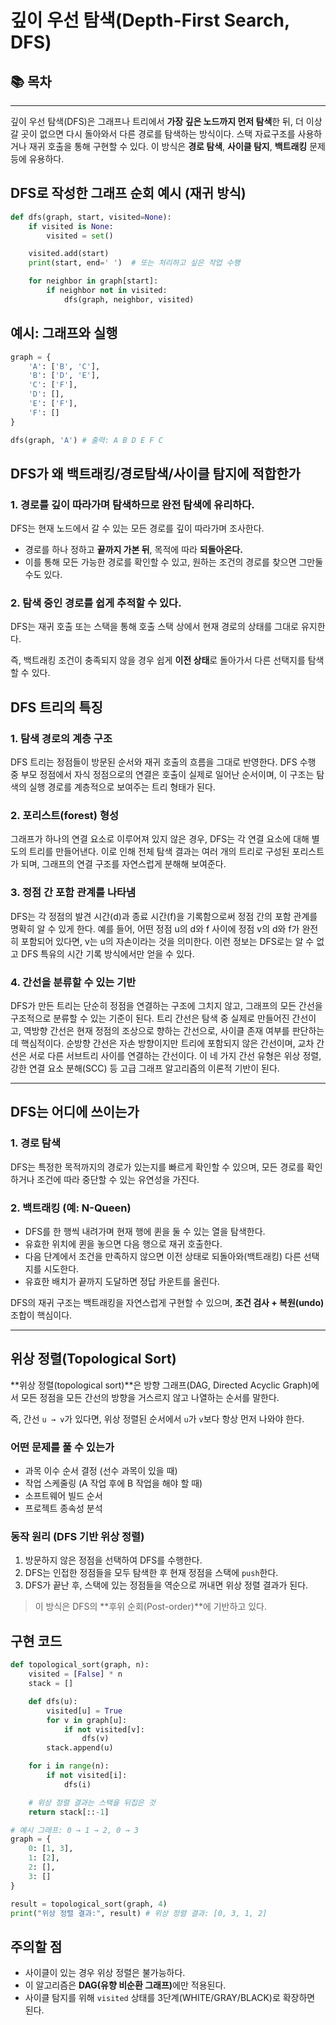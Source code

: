 # 깊이 우선 탐색(Depth-First Search, DFS)

## 📚 목차

---

깊이 우선 탐색(DFS)은 그래프나 트리에서 **가장 깊은 노드까지 먼저 탐색**한 뒤, 더 이상 갈 곳이 없으면 다시 돌아와서 다른 경로를 탐색하는 방식이다.
스택 자료구조를 사용하거나 재귀 호출을 통해 구현할 수 있다.
이 방식은 **경로 탐색**, **사이클 탐지**, **백트래킹** 문제 등에 유용하다.

## DFS로 작성한 그래프 순회 예시 (재귀 방식)

```python
def dfs(graph, start, visited=None):
    if visited is None:
        visited = set()

    visited.add(start)
    print(start, end=' ')  # 또는 처리하고 싶은 작업 수행

    for neighbor in graph[start]:
        if neighbor not in visited:
            dfs(graph, neighbor, visited)
```

## 예시: 그래프와 실행

```python
graph = {
    'A': ['B', 'C'],
    'B': ['D', 'E'],
    'C': ['F'],
    'D': [],
    'E': ['F'],
    'F': []
}

dfs(graph, 'A') # 출력: A B D E F C
```

## DFS가 왜 백트래킹/경로탐색/사이클 탐지에 적합한가

### 1. 경로를 **깊이 따라가며** 탐색하므로 완전 탐색에 유리하다.

DFS는 현재 노드에서 갈 수 있는 모든 경로를 깊이 따라가며 조사한다.

- 경로를 하나 정하고 **끝까지 가본 뒤**, 목적에 따라 **되돌아온다.**
- 이를 통해 모든 가능한 경로를 확인할 수 있고, 원하는 조건의 경로를 찾으면 그만둘 수도 있다.

### 2. 탐색 중인 경로를 쉽게 추적할 수 있다.

DFS는 재귀 호출 또는 스택을 통해 호출 스택 상에서 현재 경로의 상태를 그대로 유지한다.

즉, 백트래킹 조건이 충족되지 않을 경우 쉽게 **이전 상태**로 돌아가서 다른 선택지를 탐색할 수 있다.

## DFS 트리의 특징

### 1. 탐색 경로의 계층 구조

DFS 트리는 정점들이 방문된 순서와 재귀 호출의 흐름을 그대로 반영한다. DFS 수행 중 부모 정점에서 자식 정점으로의 연결은 호출이 실제로 일어난 순서이며, 이 구조는 탐색의 실행 경로를 계층적으로 보여주는 트리 형태가 된다.

### 2. 포리스트(forest) 형성

그래프가 하나의 연결 요소로 이루어져 있지 않은 경우, DFS는 각 연결 요소에 대해 별도의 트리를 만들어낸다. 이로 인해 전체 탐색 결과는 여러 개의 트리로 구성된 포리스트가 되며, 그래프의 연결 구조를 자연스럽게 분해해 보여준다.

### 3. 정점 간 포함 관계를 나타냄

DFS는 각 정점의 발견 시간(d)과 종료 시간(f)을 기록함으로써 정점 간의 포함 관계를 명확히 알 수 있게 한다. 예를 들어, 어떤 정점 u의 d와 f 사이에 정점 v의 d와 f가 완전히 포함되어 있다면, v는 u의 자손이라는 것을 의미한다. 이런 정보는 DFS로는 알 수 없고 DFS 특유의 시간 기록 방식에서만 얻을 수 있다.

### 4. 간선을 분류할 수 있는 기반

DFS가 만든 트리는 단순히 정점을 연결하는 구조에 그치지 않고, 그래프의 모든 간선을 구조적으로 분류할 수 있는 기준이 된다. 트리 간선은 탐색 중 실제로 만들어진 간선이고, 역방향 간선은 현재 정점의 조상으로 향하는 간선으로, 사이클 존재 여부를 판단하는 데 핵심적이다. 순방향 간선은 자손 방향이지만 트리에 포함되지 않은 간선이며, 교차 간선은 서로 다른 서브트리 사이를 연결하는 간선이다. 이 네 가지 간선 유형은 위상 정렬, 강한 연결 요소 분해(SCC) 등 고급 그래프 알고리즘의 이론적 기반이 된다.

---

## DFS는 어디에 쓰이는가

### 1. 경로 탐색

DFS는 특정한 목적까지의 경로가 있는지를 빠르게 확인할 수 있으며, 모든 경로를 확인하거나 조건에 따라 중단할 수 있는 유연성을 가진다.

### 2. 백트래킹 (예: N-Queen)

- DFS를 한 행씩 내려가며 현재 행에 퀸을 둘 수 있는 열을 탐색한다.
- 유효한 위치에 퀸을 놓으면 다음 행으로 재귀 호출한다.
- 다음 단계에서 조건을 만족하지 않으면 이전 상태로 되돌아와(백트래킹) 다른 선택지를 시도한다.
- 유효한 배치가 끝까지 도달하면 정답 카운트를 올린다.

DFS의 재귀 구조는 백트래킹을 자연스럽게 구현할 수 있으며, **조건 검사 + 복원(undo)** 조합이 핵심이다.

---

## 위상 정렬(Topological Sort)

**위상 정렬(topological sort)**은 방향 그래프(DAG, Directed Acyclic Graph)에서
모든 정점을 모든 간선의 방향을 거스르지 않고 나열하는 순서를 말한다.

즉, 간선 `u → v`가 있다면, 위상 정렬된 순서에서 `u`가 `v`보다 항상 먼저 나와야 한다.

### 어떤 문제를 풀 수 있는가

- 과목 이수 순서 결정 (선수 과목이 있을 때)
- 작업 스케줄링 (A 작업 후에 B 작업을 해야 할 때)
- 소프트웨어 빌드 순서
- 프로젝트 종속성 분석

### 동작 원리 (DFS 기반 위상 정렬)

1. 방문하지 않은 정점을 선택하여 DFS를 수행한다.
2. DFS는 인접한 정점들을 모두 탐색한 후 현재 정점을 스택에 `push`한다.
3. DFS가 끝난 후, 스택에 있는 정점들을 역순으로 꺼내면 위상 정렬 결과가 된다.

> 이 방식은 DFS의 **후위 순회(Post-order)**에 기반하고 있다.

## 구현 코드

```python
def topological_sort(graph, n):
    visited = [False] * n
    stack = []

    def dfs(u):
        visited[u] = True
        for v in graph[u]:
            if not visited[v]:
                dfs(v)
        stack.append(u)

    for i in range(n):
        if not visited[i]:
            dfs(i)

    # 위상 정렬 결과는 스택을 뒤집은 것
    return stack[::-1]

# 예시 그래프: 0 → 1 → 2, 0 → 3
graph = {
    0: [1, 3],
    1: [2],
    2: [],
    3: []
}

result = topological_sort(graph, 4)
print("위상 정렬 결과:", result) # 위상 정렬 결과: [0, 3, 1, 2]
```

## 주의할 점

- 사이클이 있는 경우 위상 정렬은 불가능하다.
- 이 알고리즘은 <strong>DAG(유향 비순환 그래프)</strong>에만 적용된다.
- 사이클 탐지를 위해 `visited` 상태를 3단계(WHITE/GRAY/BLACK)로 확장하면 된다.
